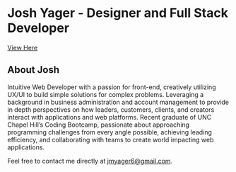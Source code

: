 # Josh Yager - Designer and Full Stack Developer

[View Here](http://www.joshyager.com)


## About Josh
Intuitive Web Developer with a passion for front-end, creatively utilizing UX/UI to build simple solutions for complex problems. Leveraging a background in business administration and account management to provide in depth perspectives on how leaders, customers, clients, and creators interact with applications and web platforms. Recent graduate of UNC Chapel Hill’s Coding Bootcamp, passionate about approaching programming challenges from every angle possible, achieving leading efficiency, and collaborating with teams to create world impacting web applications.

Feel free to contact me directly at jmyager6@gmail.com.